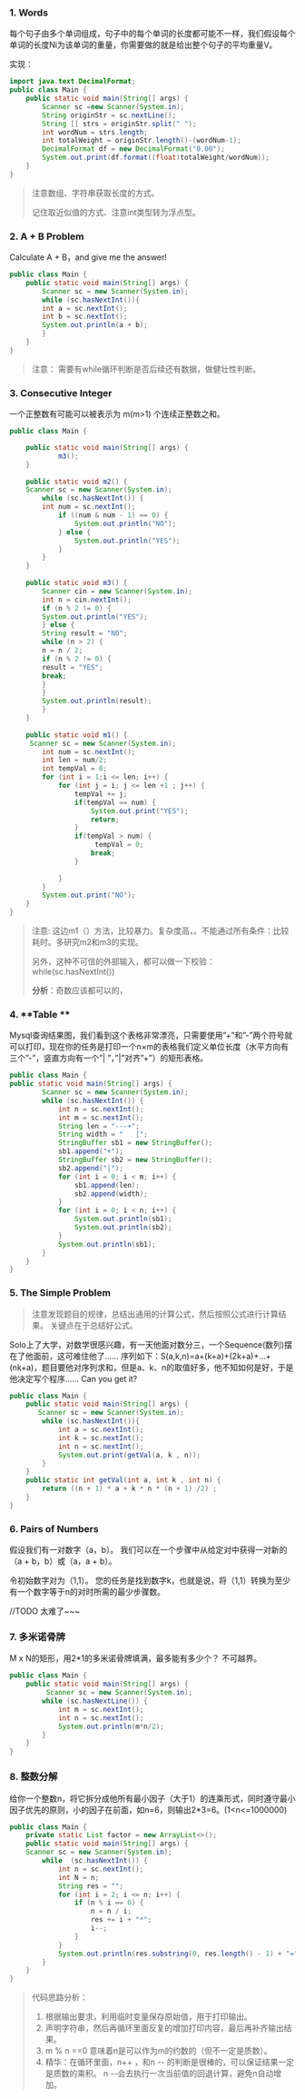 ### **1. Words**

每个句子由多个单词组成，句子中的每个单词的长度都可能不一样，我们假设每个单词的长度Ni为该单词的重量，你需要做的就是给出整个句子的平均重量V。

实现：

``` java
import java.text.DecimalFormat;
public class Main {
    public static void main(String[] args) {      
        Scanner sc =new Scanner(System.in);
        String originStr = sc.nextLine();
        String [] strs = originStr.split(" ");
        int wordNum = strs.length;
        int totalWeight = originStr.length()-(wordNum-1);
        DecimalFormat df = new DecimalFormat("0.00");
        System.out.print(df.format((float)totalWeight/wordNum));
    }
}

```

> 注意数组、字符串获取长度的方式。
>
> 记住取近似值的方式、注意int类型转为浮点型。

### **2. A + B Problem**

Calculate A + B，and give me the answer!

``` java
public class Main {
    public static void main(String[] args) {      
        Scanner sc = new Scanner(System.in);
        while (sc.hasNextInt()){
        int a = sc.nextInt();
        int b = sc.nextInt();
        System.out.println(a + b);
        }
    }
}
```

> 注意： 需要有while循环判断是否后续还有数据，做健壮性判断。

### **3. Consecutive Integer**

一个正整数有可能可以被表示为 m(m>1) 个连续正整数之和。

``` java
public class Main {

    public static void main(String[] args) {        
            m3();
    }
    
    public static void m2() {
    Scanner sc = new Scanner(System.in);
        while (sc.hasNextInt()) {
        int num = sc.nextInt();
            if ((num & num - 1) == 0) {
                System.out.println("NO");
            } else {
                System.out.println("YES");
            }
        }
    }
        
    public static void m3() {
        Scanner cin = new Scanner(System.in);
        int n = cin.nextInt();
        if (n % 2 != 0) {
        System.out.println("YES");
        } else {
        String result = "NO";
        while (n > 2) {
        n = n / 2;
        if (n % 2 != 0) {
        result = "YES";
        break;
        }
        }
        System.out.println(result);
        }
    }
    
    public static void m1() {
     Scanner sc = new Scanner(System.in);
        int num = sc.nextInt();
        int len = num/2;
        int tempVal = 0;
        for (int i = 1;i <= len; i++) {
            for (int j = i; j <= len +1 ; j++) {
                tempVal += j;
                if(tempVal == num) {
                    System.out.print("YES");
                    return;
                }
                if(tempVal > num) {
                     tempVal = 0;
                    break;   
                }
               
            }
        }
        System.out.print("NO");   
    }
}

```



>  注意: 这边m1（）方法，比较暴力。复杂度高，。不能通过所有条件：比较耗时。多研究m2和m3的实现。
>
>  另外，这种不可信的外部输入，都可以做一下校验：while(sc.hasNextInt())
>
>  **分析**：奇数应该都可以的，



### 4. **Table **

Mysql查询结果图，我们看到这个表格非常漂亮，只需要使用”+”和”-”两个符号就可以打印，现在你的任务是打印一个n×m的表格我们定义单位长度（水平方向有三个”-”，竖直方向有一个”| ”，”|”对齐”+”）的矩形表格。

``` java
public class Main {
public static void main(String[] args) {
        Scanner sc = new Scanner(System.in);
        while (sc.hasNextInt()) {
            int n = sc.nextInt();
            int m = sc.nextInt();
            String len = "---+";
            String width = "   |";
            StringBuffer sb1 = new StringBuffer();
            sb1.append("+");
            StringBuffer sb2 = new StringBuffer();
            sb2.append("|");
            for (int i = 0; i < m; i++) {
                sb1.append(len);
                sb2.append(width);
            }
            for (int i = 0; i < n; i++) {
                System.out.println(sb1);
                System.out.println(sb2);
            }
            System.out.println(sb1);
        }
    }
}

```

### 5. **The Simple Problem**

> 注意发现题目的规律，总结出通用的计算公式，然后按照公式进行计算结果。 关键点在于总结好公式。

Solo上了大学，对数学很感兴趣，有一天他面对数分三，一个Sequence(数列)摆在了他面前，这可难住他了……
序列如下：S(a,k,n)=a+(k+a)+(2k+a)+…+(nk+a)，题目要他对序列求和，但是a、k、n的取值好多，他不知如何是好，于是他决定写个程序……
Can you get it?

``` java
public class Main {
    public static void main(String[] args) {      
       Scanner sc = new Scanner(System.in);
        while (sc.hasNextInt()){
            int a = sc.nextInt();
            int k = sc.nextInt();
            int n = sc.nextInt();
            System.out.print(getVal(a, k , n));
        }
    }
    public static int getVal(int a, int k , int n) {
        return ((n + 1) * a + k * n * (n + 1) /2) ;
    }
}

```
### 6. Pairs of Numbers

假设我们有一对数字（a，b）。 我们可以在一个步骤中从给定对中获得一对新的（a + b，b）或（a，a + b）。

令初始数字对为（1,1）。 您的任务是找到数字k，也就是说，将（1,1）转换为至少有一个数字等于n的对时所需的最少步骤数。

//TODO 太难了~~~



### 7. 多米诺骨牌

M x N的矩形，用2*1的多米诺骨牌填满，最多能有多少个？  不可越界。

``` java
public class Main {
    public static void main(String[] args) {      
         Scanner sc = new Scanner(System.in);
        while (sc.hasNextLine()) {
            int m = sc.nextInt();
            int n = sc.nextInt();
            System.out.println(m*n/2);
        }
    }
}
```
### 8. 整数分解

给你一个整数n，将它拆分成他所有最小因子（大于1）的连乘形式，同时遵守最小因子优先的原则，小的因子在前面，如n=6，则输出2*3=6。(1<n<=1000000)

``` java
public class Main {
    private static List factor = new ArrayList<>();
    public static void main(String[] args) {      
    Scanner sc = new Scanner(System.in);
        while  (sc.hasNextInt()) {
            int n = sc.nextInt();
            int N = n;
            String res = "";
            for (int i = 2; i <= n; i++) {
                if (n % i == 0) {
                    n = n / i;
                    res += i + "*";
                    i--;
                }
            }
            System.out.println(res.substring(0, res.length() - 1) + "=" + N);
        }
    }
}
```

> 代码思路分析：
>
> 1. 根据输出要求，利用临时变量保存原始值，用于打印输出。
> 2. 声明字符串，然后再循环里面反复的增加打印内容，最后再补齐输出结果。
> 3. m % n ==0 意味着n是可以作为m的约数的（但不一定是质数）。
> 4. 精华：在循环里面，n++ ，和n -- 的判断是很棒的，可以保证结果一定是质数的乘积。 n --会去执行一次当前值的回退计算，避免n自动增加。



